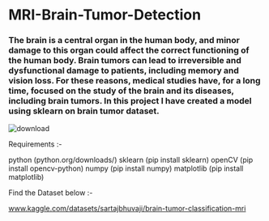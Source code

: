 # MRI-Brain-Tumor-Detection

### The brain is a central organ in the human body, and minor damage to this organ could affect the correct functioning of the human body. Brain tumors can lead to irreversible and dysfunctional damage to patients, including memory and vision loss. For these reasons, medical studies have, for a long time, focused on the study of the brain and its diseases, including brain tumors. In this project I have created a model using sklearn on brain tumor dataset.


![download](https://github.com/Sal03/MRI-Brain-Tumor-Detection/assets/74775056/e62a6863-ddd8-41f6-9317-d8aa63e11334)


Requirements :-

python (python.org/downloads/)
sklearn (pip install sklearn)
openCV (pip install opencv-python)
numpy (pip install numpy)
matplotlib (pip install matplotlib)


Find the Dataset below :-

www.kaggle.com/datasets/sartajbhuvaji/brain-tumor-classification-mri
